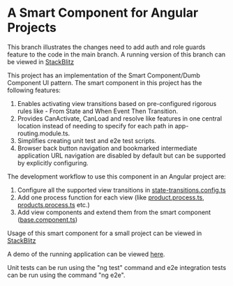 # A Smart Component for Angular Projects

This branch illustrates the changes need to add auth and role guards feature to the code in the main branch. A running version of this branch can be viewed in [StackBlitz](https://stackblitz.com/edit/angular-ivy-qftoec?file=README.md)

This project has an implementation of the Smart Component/Dumb Component UI pattern. The smart component in this project has the following features:

1. Enables activating view transitions based on pre-configured rigorous rules like - From State and When Event Then Transition.
2. Provides CanActivate, CanLoad and resolve like features in one central location instead of needing to specify for each path in app-routing.module.ts.
3. Simplifies creating unit test and e2e test scripts.
4. Browser back button navigation and bookmarked intermediate application URL navigation are disabled by default but
   can be supported by explicitly configuring.

The development workflow to use this component in an Angular project are:

1. Configure all the supported view transitions in [state-transitions.config.ts](https://github.com/mapteb/smart-component-for-angular-projects/blob/main/src/app/state-transitions-config/state-transitions.config.ts)
2. Add one process function for each view (like [product.process.ts](https://github.com/mapteb/smart-component-for-angular-projects/blob/main/src/app/product/product/product.process.ts), [products.process.ts](https://github.com/mapteb/smart-component-for-angular-projects/blob/main/src/app/product/products/products.process.ts) etc.)
3. Add view components and extend them from the smart component ([base.component.ts](https://github.com/mapteb/smart-component-for-angular-projects/blob/main/src/app/base/base.component.ts))

Usage of this smart component for a small project can be viewed in [StackBlitz](https://stackblitz.com/edit/angular-ivy-glvqom?file=README.md)

A demo of the running application can be viewed [here](https://mapteb.github.io/smart-component-for-angular-projects/home).

Unit tests can be run using the "ng test" command and e2e integration tests can be run using the command "ng e2e".